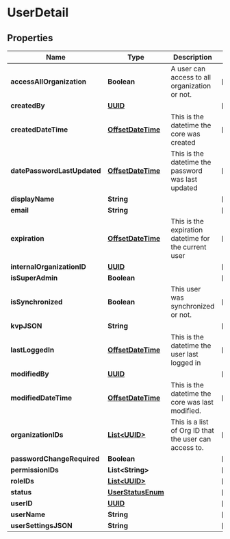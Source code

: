 

# UserDetail

## Properties

Name | Type | Description | Notes
------------ | ------------- | ------------- | -------------
**accessAllOrganization** | **Boolean** | A user can access to all organization or not. |  [optional]
**createdBy** | [**UUID**](UUID.md) |  |  [optional]
**createdDateTime** | [**OffsetDateTime**](OffsetDateTime.md) | This is the datetime the core was created |  [optional]
**datePasswordLastUpdated** | [**OffsetDateTime**](OffsetDateTime.md) | This is the datetime the password was last updated |  [optional]
**displayName** | **String** |  |  [optional]
**email** | **String** |  |  [optional]
**expiration** | [**OffsetDateTime**](OffsetDateTime.md) | This is the expiration datetime for the current user |  [optional]
**internalOrganizationID** | [**UUID**](UUID.md) |  |  [optional]
**isSuperAdmin** | **Boolean** |  |  [optional]
**isSynchronized** | **Boolean** | This user was synchronized or not. |  [optional]
**kvpJSON** | **String** |  |  [optional]
**lastLoggedIn** | [**OffsetDateTime**](OffsetDateTime.md) | This is the datetime the user last logged in |  [optional]
**modifiedBy** | [**UUID**](UUID.md) |  |  [optional]
**modifiedDateTime** | [**OffsetDateTime**](OffsetDateTime.md) | This is the datetime the core was last modified. |  [optional]
**organizationIDs** | [**List&lt;UUID&gt;**](UUID.md) | This is a list of Org ID that the user can access to. |  [optional]
**passwordChangeRequired** | **Boolean** |  |  [optional]
**permissionIDs** | **List&lt;String&gt;** |  |  [optional]
**roleIDs** | [**List&lt;UUID&gt;**](UUID.md) |  |  [optional]
**status** | [**UserStatusEnum**](UserStatusEnum.md) |  |  [optional]
**userID** | [**UUID**](UUID.md) |  |  [optional]
**userName** | **String** |  |  [optional]
**userSettingsJSON** | **String** |  |  [optional]



